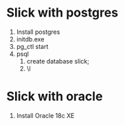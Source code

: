 # Slick with postgres

1. Install postgres
2. initdb.exe
3. pg_ctl start
4. psql
    1. create database slick;
    2. \l

# Slick with oracle

1. Install Oracle 18c XE

